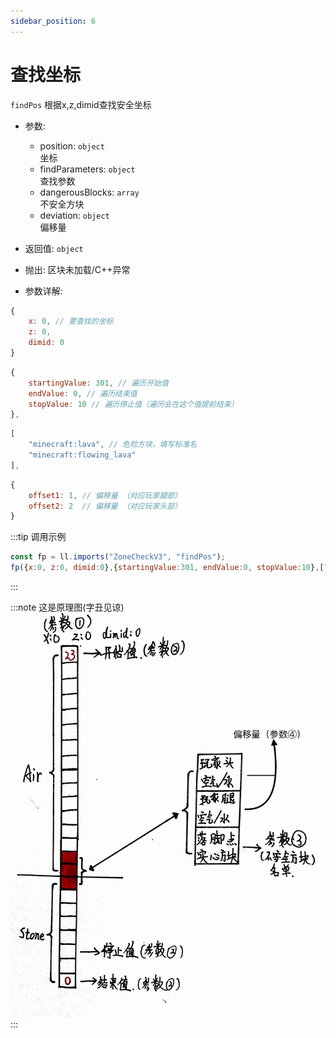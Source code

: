 ```yaml
---
sidebar_position: 6
---
```


# 查找坐标

`findPos`
根据x,z,dimid查找安全坐标

- 参数:
  - position: `object`  
    坐标
  - findParameters: `object`  
    查找参数
  - dangerousBlocks: `array`  
    不安全方块
  - deviation: `object`  
    偏移量
- 返回值: `object`
- 抛出: 区块未加载/C++异常

- 参数详解:

```js title="position"
{
    x: 0, // 要查找的坐标
    z: 0,
    dimid: 0
}
```

```js title="findParameters"
{
    startingValue: 301, // 遍历开始值
    endValue: 0, // 遍历结束值
    stopValue: 10 // 遍历停止值（遍历会在这个值提前结束）
},
```

```js title="dangerousBlocks"
[
    "minecraft:lava", // 危险方块，填写标准名
    "minecraft:flowing_lava"
], 
```

```js title="deviation"
{
    offset1: 1, // 偏移量 （对应玩家腿部）
    offset2: 2  // 偏移量 （对应玩家头部）
}
```

:::tip
调用示例

```js title="test.js"
const fp = ll.imports("ZoneCheckV3", "findPos");
fp({x:0, z:0, dimid:0},{startingValue:301, endValue:0, stopValue:10},["minecraft:lava","minecraft:flowing_lava"],{"offset1":1, "offset2": 2});
```

:::

:::note
这是原理图(字丑见谅)
![note](./img/findPos.jpg)
:::
